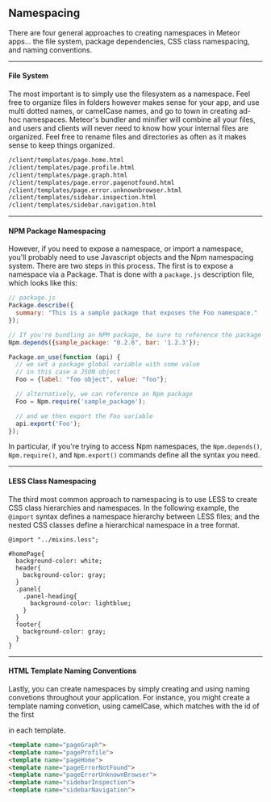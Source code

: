 ## Namespacing

There are four general approaches to creating namespaces in Meteor apps... the file system, package dependencies, CSS class namespacing, and naming conventions.  

--------------------------------------------------
#### File System  
The most important is to simply use the filesystem as a namespace.  Feel free to organize files in folders however makes sense for your app, and use multi dotted names, or camelCase names, and go to town in creating ad-hoc namespaces.  Meteor's bundler and minifier will combine all your files, and users and clients will never need to know how your internal files are organized.  Feel free to rename files and directories as often as it makes sense to keep things organized.
````sh
/client/templates/page.home.html
/client/templates/page.profile.html
/client/templates/page.graph.html
/client/templates/page.error.pagenotfound.html
/client/templates/page.error.unknownbrowser.html
/client/templates/sidebar.inspection.html
/client/templates/sidebar.navigation.html
````

---------------------------------------
#### NPM Package Namespacing  
However, if you need to expose a namespace, or import a namespace, you'll probably need to use Javascript objects and the Npm namespacing system.  There are two steps in this process. The first is to expose a namespace via a Package. That is done with a ``package.js`` description file, which looks like this:

````js
// package.js  
Package.describe({
  summary: "This is a sample package that exposes the Foo namespace."
});

// If you're bundling an NPM package, be sure to reference the package as a dependency
Npm.depends({sample_package: "0.2.6", bar: '1.2.3'});

Package.on_use(function (api) {
  // we set a package global variable with some value
  // in this case a JSON object
  Foo = {label: "foo object", value: "foo"};

  // alternatively, we can reference an Npm package  
  Foo = Npm.require('sample_package');  

  // and we then export the Foo variable
  api.export('Foo');
});
````
In particular, if you're trying to access Npm namespaces, the ``Npm.depends()``, ``Npm.require()``, and ``Npm.export()`` commands define all the syntax you need.


---------------------------------------
#### LESS Class Namespacing  
The third most common approach to namespacing is to use LESS to create CSS class hierarchies and namespaces.  In the following example, the ``@import`` syntax defines a namespace hierarchy between LESS files; and the nested CSS classes define a hierarchical namespace in a tree format.  
````less
@import "../mixins.less";

#homePage{
  background-color: white;
  header{
    background-color: gray;
  }
  .panel{
    .panel-heading{
      background-color: lightblue;
    }
  }
  footer{
    background-color: gray;
  }
}
````


---------------------------------------
#### HTML Template Naming Conventions  
Lastly, you can create namespaces by simply creating and using naming convetions throughout your application. For instance, you might create a template naming convetion, using camelCase, which matches with the id of the first <div> in each template.
````html
<template name="pageGraph">
<template name="pageProfile">
<template name="pageHome">
<template name="pageErrorNotFound">
<template name="pageErrorUnknownBrowser">
<template name="sidebarInspection">
<template name="sidebarNavigation">
````

